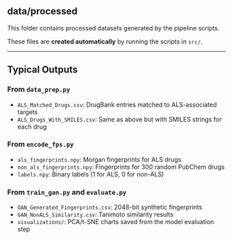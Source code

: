 ## data/processed

This folder contains processed datasets generated by the pipeline scripts.

These files are **created automatically** by running the scripts in `src/`.

---

## Typical Outputs

### From `data_prep.py`
- `ALS_Matched_Drugs.csv`: DrugBank entries matched to ALS-associated targets
- `ALS_Drugs_With_SMILES.csv`: Same as above but with SMILES strings for each drug

### From `encode_fps.py`
- `als_fingerprints.npy`: Morgan fingerprints for ALS drugs
- `non_als_fingerprints.npy`: Fingerprints for 300 random PubChem drugs
- `labels.npy`: Binary labels (1 for ALS, 0 for non-ALS)

### From `train_gan.py` and `evaluate.py`
- `GAN_Generated_Fingerprints.csv`: 2048-bit synthetic fingerprints
- `GAN_NonALS_Similarity.csv`: Tanimoto similarity results
- `visualizations/`: PCA/t-SNE charts saved from the model evaluation step


